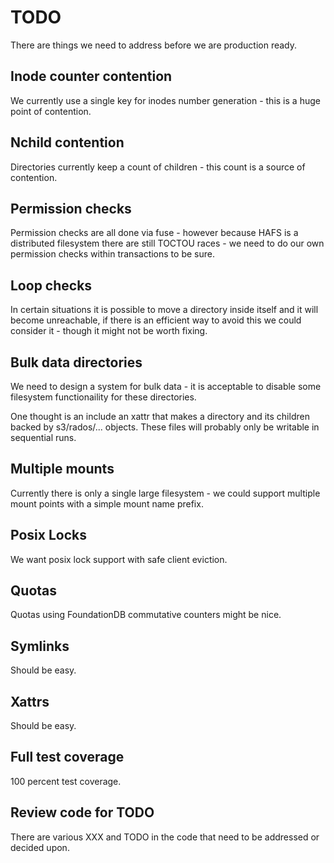 # TODO

There are things we need to address before we are production ready.

## Inode counter contention

We currently use a single key for inodes number generation - this is a huge point of contention.

## Nchild contention

Directories currently keep a count of children - this count is a source of contention.

## Permission checks

Permission checks are all done via fuse - however because HAFS is a distributed filesystem there
are still TOCTOU races - we need to do our own permission checks within transactions to be sure.

## Loop checks

In certain situations it is possible to move a directory inside itself and it will become unreachable,
if there is an efficient way to avoid this we could consider it - though it might not be worth fixing.

## Bulk data directories

We need to design a system for bulk data - it is acceptable to disable some filesystem functionaility for these
directories.

One thought is an include an xattr that makes a directory and its children backed by s3/rados/... objects. These
files will probably only be writable in sequential runs.

## Multiple mounts

Currently there is only a single large filesystem - we could support multiple mount points with a simple mount name prefix.

## Posix Locks

We want posix lock support with safe client eviction.

## Quotas

Quotas using FoundationDB commutative counters might be nice.

## Symlinks

Should be easy.

## Xattrs

Should be easy.

## Full test coverage

100 percent test coverage.

## Review code for TODO

There are various XXX and TODO in the code that need to be addressed or decided upon.